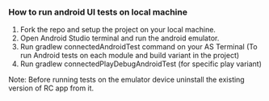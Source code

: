 ### How to run android UI tests on local machine

1. Fork the repo and setup the project on your local machine.
2. Open Android Studio terminal and run the android emulator.
3. Run gradlew connectedAndroidTest command on your AS Terminal (To run Android tests on each module and build variant in the project)
4. Run gradlew connectedPlayDebugAndroidTest (for specific play variant)

Note: Before running tests on the emulator device uninstall the existing version of RC app from it.
